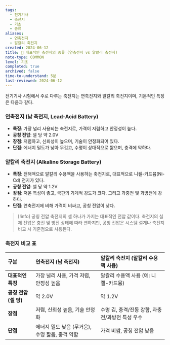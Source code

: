 ```yaml
---
tags:
  - 전기기사
  - 축전지
  - 기초
  - 종류
aliases:
  - 연축전지
  - 알칼리 축전지
created: 2024-06-12
title: 📝 대표적인 축전지의 종류 (연축전지 vs 알칼리 축전지)
note-type: COMMON
level: 기초
completed: true
archived: false
time-to-understand: 5분
last-reviewed: 2024-06-12
---
```


전기기사 시험에서 주로 다루는 축전지는 연축전지와 알칼리 축전지이며, 기본적인 특징은 다음과 같다.

### 연축전지 (납 축전지, Lead-Acid Battery)
- **특징**: 가장 널리 사용되는 축전지로, 가격이 저렴하고 안정성이 높다.
- **공칭 전압**: 셀 당 약 2.0V
- **장점**: 저렴하고, 신뢰성이 높으며, 기술이 안정화되어 있다.
- **단점**: 에너지 밀도가 낮아 무겁고, 수명이 상대적으로 짧으며, 충격에 약하다.

### 알칼리 축전지 (Alkaline Storage Battery)
- **특징**: 전해액으로 알칼리 수용액을 사용하는 축전지로, 대표적으로 니켈-카드뮴(Ni-Cd) 전지가 있다.
- **공칭 전압**: 셀 당 약 1.2V
- **장점**: 저온 특성이 좋고, 극판의 기계적 강도가 크다. 그리고 과충전 및 과방전에 강하다.
- **단점**: 연축전지에 비해 가격이 비싸고, 공칭 전압이 낮다.

>[!info] 공칭 전압
>축전지의 셀 하나가 가지는 대표적인 전압 값이다. 축전지의 실제 전압은 충전 및 방전 상태에 따라 변하지만, 공칭 전압은 시스템 설계나 축전지 비교 시 기준점으로 사용된다.

### 축전지 비교 표

| 구분              | 연축전지 (납 축전지)                  | 알칼리 축전지 (알칼리 수용액 사용)          |
| :-------------- | :---------------------------- | :---------------------------- |
| **대표적인 특징**     | 가장 널리 사용, 가격 저렴, 안정성 높음       | 알칼리 수용액 사용 (예: 니켈-카드뮴)        |
| **공칭 전압 (셀 당)** | 약 2.0V                        | 약 1.2V                        |
| **장점**          | 저렴, 신뢰성 높음, 기술 안정화            | 수명 김, 충격/진동 강함, 과충전/과방전 특성 우수 |
| **단점**          | 에너지 밀도 낮음 (무거움), 수명 짧음, 충격 약함 | 가격 비쌈, 공칭 전압 낮음               |
